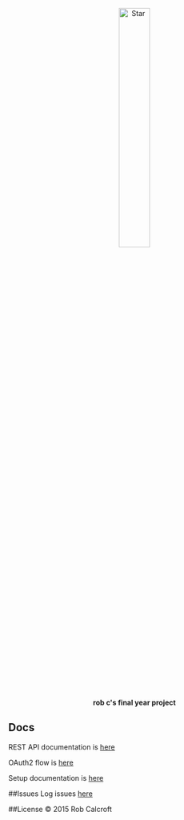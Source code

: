 <p align="center">
  <img src="https://cdn.rawgit.com/twitter/twemoji/gh-pages/svg/1f31f.svg" alt="Star" width="35%">
</p>

<p align="center">
  <b>rob c's final year project</b>
</p>

## Docs
REST API documentation is [here](https://github.com/robcalcroft/wishlist-api/tree/develop/docs/API.md)

OAuth2 flow is [here](https://github.com/robcalcroft/wishlist-api/tree/develop/docs/OAUTH2FLOW.md)

Setup documentation is [here](https://github.com/robcalcroft/wishlist-api/tree/develop/docs/SETUP.md)

##Issues
Log issues [here](https://github.com/robcalcroft/wishlist-api/issues)

##License
© 2015 Rob Calcroft
